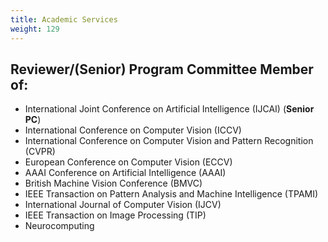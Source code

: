 ```yaml
---
title: Academic Services
weight: 129
---
```


## Reviewer/(Senior) Program Committee Member of:

- International Joint Conference on Artificial Intelligence (IJCAI) (**Senior PC**)  
- International Conference on Computer Vision (ICCV)  
- International Conference on Computer Vision and Pattern Recognition (CVPR)  
- European Conference on Computer Vision (ECCV) 
- AAAI Conference on Artificial Intelligence (AAAI) 
- British Machine Vision Conference (BMVC) 
- IEEE Transaction on Pattern Analysis and Machine Intelligence (TPAMI)
- International Journal of Computer Vision (IJCV) 
- IEEE Transaction on Image Processing (TIP) 
- Neurocomputing 